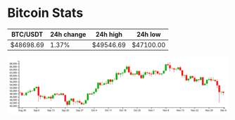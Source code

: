 # Bitcoin Stats

BTC/USDT|24h change|24h high|24h low|
|---|---|---|---|
|$48698.69|1.37%|$49546.69|$47100.00|

<img src="./chart.svg">
